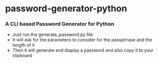 # password-generator-python
### A CLI based Password Generator for Python

- Just run the generate_password.py file <br>
- It will ask for the parameters to consider for the passphrase and the length of it <br>
- Then it will generate and display a password and also copy it to your clipboard

